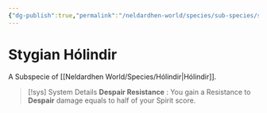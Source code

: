 ```yaml
---
{"dg-publish":true,"permalink":"/neldardhen-world/species/sub-species/stygian-holindir/"}
---
```


# Stygian Hólindir
A Subspecie of [[Neldardhen World/Species/Hólindir\|Hólindir]].


> [!sys] System Details
> **Despair Resistance** : You gain a Resistance to **Despair** damage equals to half of your Spirit score.